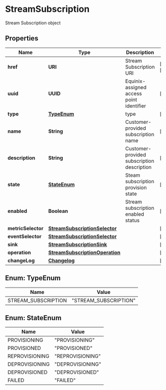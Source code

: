 

# StreamSubscription

Stream Subscription object

## Properties

| Name | Type | Description | Notes |
|------------ | ------------- | ------------- | -------------|
|**href** | **URI** | Stream Subscription URI |  [optional] [readonly] |
|**uuid** | **UUID** | Equinix-assigned access point identifier |  [optional] |
|**type** | [**TypeEnum**](#TypeEnum) | type |  [optional] |
|**name** | **String** | Customer-provided subscription name |  [optional] |
|**description** | **String** | Customer-provided subscription description |  [optional] |
|**state** | [**StateEnum**](#StateEnum) | Steam subscription provision state |  [optional] |
|**enabled** | **Boolean** | Stream subscription enabled status |  [optional] |
|**metricSelector** | [**StreamSubscriptionSelector**](StreamSubscriptionSelector.md) |  |  [optional] |
|**eventSelector** | [**StreamSubscriptionSelector**](StreamSubscriptionSelector.md) |  |  [optional] |
|**sink** | [**StreamSubscriptionSink**](StreamSubscriptionSink.md) |  |  [optional] |
|**operation** | [**StreamSubscriptionOperation**](StreamSubscriptionOperation.md) |  |  [optional] |
|**changeLog** | [**Changelog**](Changelog.md) |  |  [optional] |



## Enum: TypeEnum

| Name | Value |
|---- | -----|
| STREAM_SUBSCRIPTION | &quot;STREAM_SUBSCRIPTION&quot; |



## Enum: StateEnum

| Name | Value |
|---- | -----|
| PROVISIONING | &quot;PROVISIONING&quot; |
| PROVISIONED | &quot;PROVISIONED&quot; |
| REPROVISIONING | &quot;REPROVISIONING&quot; |
| DEPROVISIONING | &quot;DEPROVISIONING&quot; |
| DEPROVISIONED | &quot;DEPROVISIONED&quot; |
| FAILED | &quot;FAILED&quot; |



